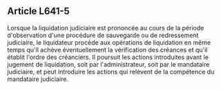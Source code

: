 Article L641-5
----
Lorsque la liquidation judiciaire est prononcée au cours de la période
d'observation d'une procédure de sauvegarde ou de redressement judiciaire, le
liquidateur procède aux opérations de liquidation en même temps qu'il achève
éventuellement la vérification des créances et qu'il établit l'ordre des
créanciers. Il poursuit les actions introduites avant le jugement de
liquidation, soit par l'administrateur, soit par le mandataire judiciaire, et
peut introduire les actions qui relèvent de la compétence du mandataire
judiciaire.
